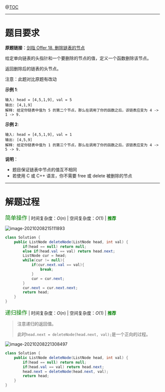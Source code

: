 @[TOC](目录)

***

# 题目要求

**原题链接**：[剑指 Offer 18. 删除链表的节点](https://leetcode-cn.com/problems/shan-chu-lian-biao-de-jie-dian-lcof/)

给定单向链表的头指针和一个要删除的节点的值，定义一个函数删除该节点。

返回删除后的链表的头节点。

注意：此题对比原题有改动

**示例 1**:

```
输入: head = [4,5,1,9], val = 5
输出: [4,1,9]
解释: 给定你链表中值为 5 的第二个节点，那么在调用了你的函数之后，该链表应变为 4 -> 1 -> 9.
```


**示例 2**:

```
输入: head = [4,5,1,9], val = 1
输出: [4,5,9]
解释: 给定你链表中值为 1 的第三个节点，那么在调用了你的函数之后，该链表应变为 4 -> 5 -> 9.
```

**说明**：

- 题目保证链表中节点的值互不相同
- 若使用 C 或 C++ 语言，你不需要 free 或 delete 被删除的节点

***

# 解题过程

<font color=green size=4>简单操作</font> | 时间复杂度：$O(n)$ | 空间复杂度：$O(1)$ | <font color=green>**推荐**</font>

![image-20210208215111893](https://gitee.com/qiangyuanbao/MyBlogPic/raw/master/img/image-20210208215111893.png)

```java
class Solution {
    public ListNode deleteNode(ListNode head, int val) {
        if(head == null) return null;
        else if(head.val == val) return head.next;
        ListNode cur = head;
        while(cur != null){
            if(cur.next.val == val){
                break;
            }
            cur = cur.next;
        }
        cur.next = cur.next.next;
        return head;
    }
}
```

<font color=green size=4>递归操作</font> | 时间复杂度：$O(n)$ | 空间复杂度：$O(1)$ | <font color=green>**推荐**</font>

> 注意递归的返回值。
>
> 此时`head.next = deleteNode(head.next, val);`是一个正向的过程。

![image-20210208221308497](https://gitee.com/qiangyuanbao/MyBlogPic/raw/master/img/image-20210208221308497.png)

```java
class Solution {
    public ListNode deleteNode(ListNode head, int val) {
        if(head == null) return null;
        if(head.val == val) return head.next;
        head.next = deleteNode(head.next, val);
        return head;
    }
}
```

